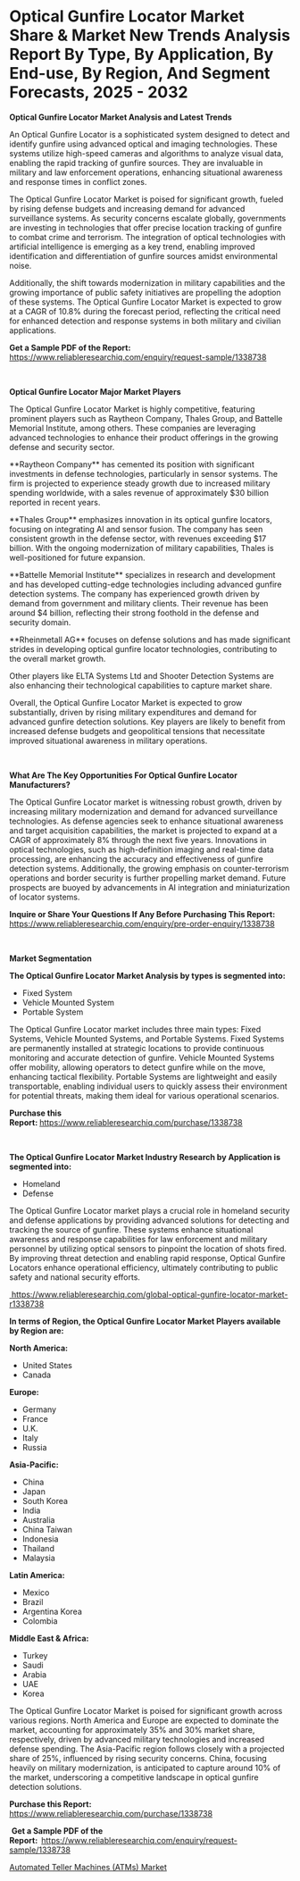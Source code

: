 <p><h1>Optical Gunfire Locator Market Share & Market New Trends Analysis Report By Type, By Application, By End-use, By Region, And Segment Forecasts, 2025 - 2032</h1></p><p><strong>Optical Gunfire Locator Market Analysis and Latest Trends</strong></p>
<p><p>An Optical Gunfire Locator is a sophisticated system designed to detect and identify gunfire using advanced optical and imaging technologies. These systems utilize high-speed cameras and algorithms to analyze visual data, enabling the rapid tracking of gunfire sources. They are invaluable in military and law enforcement operations, enhancing situational awareness and response times in conflict zones.</p><p>The Optical Gunfire Locator Market is poised for significant growth, fueled by rising defense budgets and increasing demand for advanced surveillance systems. As security concerns escalate globally, governments are investing in technologies that offer precise location tracking of gunfire to combat crime and terrorism. The integration of optical technologies with artificial intelligence is emerging as a key trend, enabling improved identification and differentiation of gunfire sources amidst environmental noise. </p><p>Additionally, the shift towards modernization in military capabilities and the growing importance of public safety initiatives are propelling the adoption of these systems. The Optical Gunfire Locator Market is expected to grow at a CAGR of 10.8% during the forecast period, reflecting the critical need for enhanced detection and response systems in both military and civilian applications.</p></p>
<p><strong>Get a Sample PDF of the Report:&nbsp;</strong> <a href="https://www.reliableresearchiq.com/enquiry/request-sample/1338738?utm_campaign=2926&utm_medium=2&utm_source=Github&utm_content=ia&utm_term=27032025&utm_id=optical-gunfire-locator">https://www.reliableresearchiq.com/enquiry/request-sample/1338738</a></p>
<p>&nbsp;</p>
<p><strong>Optical Gunfire Locator Major Market Players</strong></p>
<p><p>The Optical Gunfire Locator Market is highly competitive, featuring prominent players such as Raytheon Company, Thales Group, and Battelle Memorial Institute, among others. These companies are leveraging advanced technologies to enhance their product offerings in the growing defense and security sector.</p><p>**Raytheon Company** has cemented its position with significant investments in defense technologies, particularly in sensor systems. The firm is projected to experience steady growth due to increased military spending worldwide, with a sales revenue of approximately $30 billion reported in recent years. </p><p>**Thales Group** emphasizes innovation in its optical gunfire locators, focusing on integrating AI and sensor fusion. The company has seen consistent growth in the defense sector, with revenues exceeding $17 billion. With the ongoing modernization of military capabilities, Thales is well-positioned for future expansion.</p><p>**Battelle Memorial Institute** specializes in research and development and has developed cutting-edge technologies including advanced gunfire detection systems. The company has experienced growth driven by demand from government and military clients. Their revenue has been around $4 billion, reflecting their strong foothold in the defense and security domain.</p><p>**Rheinmetall AG** focuses on defense solutions and has made significant strides in developing optical gunfire locator technologies, contributing to the overall market growth. </p><p>Other players like ELTA Systems Ltd and Shooter Detection Systems are also enhancing their technological capabilities to capture market share. </p><p>Overall, the Optical Gunfire Locator Market is expected to grow substantially, driven by rising military expenditures and demand for advanced gunfire detection solutions. Key players are likely to benefit from increased defense budgets and geopolitical tensions that necessitate improved situational awareness in military operations.</p></p>
<p>&nbsp;</p>
<p><strong>What Are The Key Opportunities For Optical Gunfire Locator Manufacturers?</strong></p>
<p><p>The Optical Gunfire Locator market is witnessing robust growth, driven by increasing military modernization and demand for advanced surveillance technologies. As defense agencies seek to enhance situational awareness and target acquisition capabilities, the market is projected to expand at a CAGR of approximately 8% through the next five years. Innovations in optical technologies, such as high-definition imaging and real-time data processing, are enhancing the accuracy and effectiveness of gunfire detection systems. Additionally, the growing emphasis on counter-terrorism operations and border security is further propelling market demand. Future prospects are buoyed by advancements in AI integration and miniaturization of locator systems.</p></p>
<p><strong>Inquire or Share Your Questions If Any Before Purchasing This Report:</strong> <a href="https://www.reliableresearchiq.com/enquiry/pre-order-enquiry/1338738?utm_campaign=2926&utm_medium=2&utm_source=Github&utm_content=ia&utm_term=27032025&utm_id=optical-gunfire-locator">https://www.reliableresearchiq.com/enquiry/pre-order-enquiry/1338738</a></p>
<p>&nbsp;</p>
<p><strong>Market Segmentation</strong></p>
<p><strong>The Optical Gunfire Locator Market Analysis by types is segmented into:</strong></p>
<p><ul><li>Fixed System</li><li>Vehicle Mounted System</li><li>Portable System</li></ul></p>
<p><p>The Optical Gunfire Locator market includes three main types: Fixed Systems, Vehicle Mounted Systems, and Portable Systems. Fixed Systems are permanently installed at strategic locations to provide continuous monitoring and accurate detection of gunfire. Vehicle Mounted Systems offer mobility, allowing operators to detect gunfire while on the move, enhancing tactical flexibility. Portable Systems are lightweight and easily transportable, enabling individual users to quickly assess their environment for potential threats, making them ideal for various operational scenarios.</p></p>
<p><strong>Purchase this Report:&nbsp;</strong><a href="https://www.reliableresearchiq.com/purchase/1338738?utm_campaign=2926&utm_medium=2&utm_source=Github&utm_content=ia&utm_term=27032025&utm_id=optical-gunfire-locator">https://www.reliableresearchiq.com/purchase/1338738</a></p>
<p>&nbsp;</p>
<p><strong>The Optical Gunfire Locator Market Industry Research by Application is segmented into:</strong></p>
<p><ul><li>Homeland</li><li>Defense</li></ul></p>
<p><p>The Optical Gunfire Locator market plays a crucial role in homeland security and defense applications by providing advanced solutions for detecting and tracking the source of gunfire. These systems enhance situational awareness and response capabilities for law enforcement and military personnel by utilizing optical sensors to pinpoint the location of shots fired. By improving threat detection and enabling rapid response, Optical Gunfire Locators enhance operational efficiency, ultimately contributing to public safety and national security efforts.</p></p>
<p><a href="https://www.reliableresearchiq.com/global-optical-gunfire-locator-market-r1338738?utm_campaign=2926&utm_medium=2&utm_source=Github&utm_content=ia&utm_term=27032025&utm_id=optical-gunfire-locator">&nbsp;https://www.reliableresearchiq.com/global-optical-gunfire-locator-market-r1338738</a></p>
<p><strong>In terms of Region, the Optical Gunfire Locator Market Players available by Region are:</strong></p>
<p>
    <p> <strong> North America: </strong>
        <ul>
            <li>United States</li>
            <li>Canada</li>
        </ul>
        </p> 
    <p> <strong> Europe: </strong>
        <ul>
            <li>Germany</li>
            <li>France</li>
            <li>U.K.</li>
            <li>Italy</li>
            <li>Russia</li>
        </ul>
        </p> 
    <p> <strong> Asia-Pacific: </strong>
        <ul>
            <li>China</li>
            <li>Japan</li>
            <li>South Korea</li>
            <li>India</li>
            <li>Australia</li>
            <li>China Taiwan</li>
            <li>Indonesia</li>
            <li>Thailand</li>
            <li>Malaysia</li>
        </ul>
        </p> 
    <p> <strong> Latin America: </strong>
        <ul>
            <li>Mexico</li>
            <li>Brazil</li>
            <li>Argentina Korea</li>
            <li>Colombia</li>
        </ul>
        </p> 
    <p> <strong> Middle East & Africa: </strong>
        <ul>
            <li>Turkey</li>
            <li>Saudi</li>
            <li>Arabia</li>
            <li>UAE</li>
            <li>Korea</li>
        </ul>
    </p>
    </p>
<p><p>The Optical Gunfire Locator Market is poised for significant growth across various regions. North America and Europe are expected to dominate the market, accounting for approximately 35% and 30% market share, respectively, driven by advanced military technologies and increased defense spending. The Asia-Pacific region follows closely with a projected share of 25%, influenced by rising security concerns. China, focusing heavily on military modernization, is anticipated to capture around 10% of the market, underscoring a competitive landscape in optical gunfire detection solutions.</p></p>
<p><strong>Purchase this Report: </strong><a href="https://www.reliableresearchiq.com/purchase/1338738?utm_campaign=2926&utm_medium=2&utm_source=Github&utm_content=ia&utm_term=27032025&utm_id=optical-gunfire-locator">https://www.reliableresearchiq.com/purchase/1338738</a></p>
<p>&nbsp;<strong>Get a Sample PDF of the Report:&nbsp;&nbsp;</strong><a href="https://www.reliableresearchiq.com/enquiry/request-sample/1338738?utm_campaign=2926&utm_medium=2&utm_source=Github&utm_content=ia&utm_term=27032025&utm_id=optical-gunfire-locator">https://www.reliableresearchiq.com/enquiry/request-sample/1338738</a></p>
<p><strong></strong></p>
<p><p><a href="https://github.com/sefathlehki/Market-Research-Report-List-1/blob/main/automated-teller-machines-atms-market.md?utm_campaign=2926&utm_medium=2&utm_source=Github&utm_content=ia&utm_term=27032025&utm_id=optical-gunfire-locator">Automated Teller Machines (ATMs) Market</a></p></p>